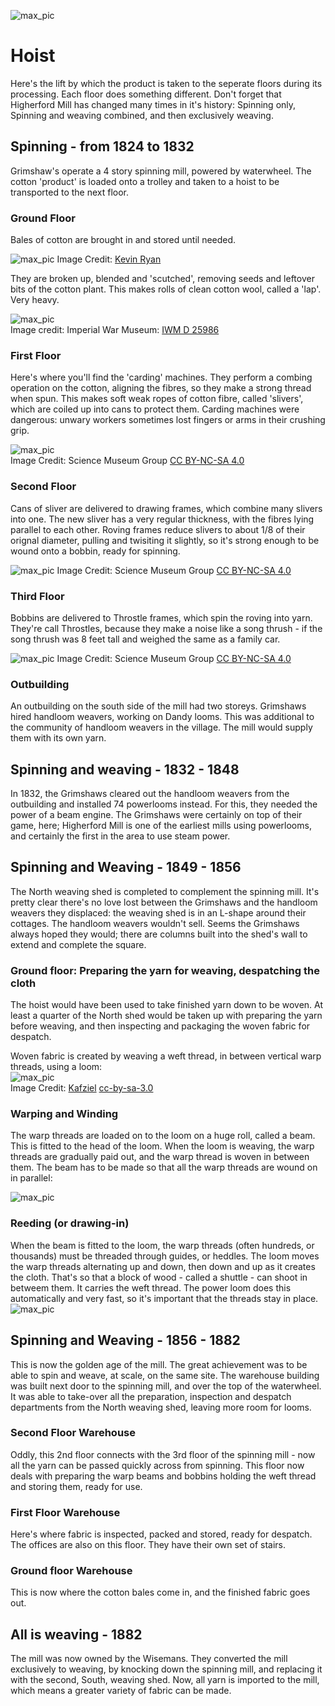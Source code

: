 ![max_pic](./things.png)
# Hoist
Here's the lift by which the product is taken to the seperate floors during its processing. Each floor does something different. 
Don't forget that Higherford Mill has changed many times in it's history: Spinning only, Spinning and weaving combined, and then exclusively weaving.

## Spinning - from 1824 to 1832
Grimshaw's operate a 4 story spinning mill, powered by waterwheel.
The cotton 'product' is loaded onto a trolley and taken to a hoist to be transported to the next floor.

### Ground Floor
Bales of cotton are brought in and stored until needed.  

![max_pic](./cotton_bale.jpg)
Image Credit: [Kevin Ryan](https://pixabay.com/users/kevincodeforclt-2794506/?utm_source=link-attribution&utm_medium=referral&utm_campaign=image&utm_content=2128197)


They are broken up, blended and 'scutched', removing seeds and leftover bits of the cotton plant.
This makes rolls of clean cotton wool, called a 'lap'. Very heavy.

![max_pic](./cotton_lap.jpg)  
Image credit: Imperial War Museum: [IWM D 25986](https://www.iwm.org.uk/corporate/policies/non-commercial-licence)


### First Floor

Here's where you'll find the 'carding' machines. They perform a combing operation on the cotton, aligning the fibres, so they make a strong thread when spun.
This makes soft weak ropes of cotton fibre, called 'slivers', which are coiled up into cans to protect them.
Carding machines were dangerous: unwary workers sometimes lost fingers or arms in their crushing grip.

![max_pic](./carding_2.jpg)  
Image Credit: Science Museum Group [CC BY-NC-SA 4.0](https://creativecommons.org/licenses/by-nc-sa/4.0/)


### Second Floor

Cans of sliver are delivered to drawing frames, which combine many slivers into one.  The new sliver has a very regular thickness, with the fibres lying parallel to each other. 
Roving frames reduce slivers to about 1/8 of their orignal diameter, pulling and twisiting it slightly, so it's strong enough to be wound onto a bobbin, ready for spinning. 

![max_pic](./drawingframe_2.jpg)
Image Credit: Science Museum Group [CC BY-NC-SA 4.0](https://creativecommons.org/licenses/by-nc-sa/4.0/)


### Third Floor
Bobbins are delivered to Throstle frames, which spin the roving into yarn. 
They're call Throstles, because they make a noise like a song thrush - if the song thrush was 8 feet tall and weighed the same as a family car.

![max_pic](./spinning.jpg)
Image Credit: Science Museum Group [CC BY-NC-SA 4.0](https://creativecommons.org/licenses/by-nc-sa/4.0/)

### Outbuilding
An outbuilding on the south side of the mill had two storeys. Grimshaws hired handloom weavers, working on Dandy looms. This was additional to the community of handloom weavers in the village. The mill would supply them with its own yarn.


## Spinning and weaving - 1832 - 1848
In 1832, the Grimshaws cleared out the handloom weavers from the outbuilding and installed 74 powerlooms instead. For this, they needed the power of a beam engine. The Grimshaws were certainly on top of their game, here; Higherford Mill is one of the earliest mills using powerlooms, and certainly the first in the area to use steam power.

## Spinning and Weaving - 1849 - 1856
The North weaving shed is completed to complement the spinning mill. It's pretty clear there's no love lost between the Grimshaws and the handloom weavers they displaced: the weaving shed is in an L-shape around their cottages. The handloom weavers wouldn't sell. Seems the Grimshaws always hoped they would; there are columns built into the shed's wall to extend and complete the square.


### Ground floor: Preparing the yarn for weaving, despatching the cloth
The hoist would have been used to take finished yarn down to be woven. At least a quarter of the North shed would be taken up with preparing the yarn before weaving, and then inspecting and packaging the woven fabric for despatch. 


Woven fabric is created by weaving a weft thread, in between vertical warp threads, using a loom:  
![max_pic](./warp_and_weft.jpg)  
Image Credit: [Kafziel](https://commons.wikimedia.org/wiki/User:Kafziel) [cc-by-sa-3.0](https://creativecommons.org/licenses/by-sa/3.0/deed.en)


### Warping and Winding
The warp threads are loaded on to the loom on a huge roll, called a beam. This is fitted to the head of the loom. When the loom is weaving, the warp threads are gradually paid out, and the warp thread is woven in between them.
The beam has to be made so that all the warp threads are wound on in parallel:  

![max_pic](./warping_and_winding.jpg)

### Reeding (or drawing-in)
When the beam is fitted to the loom, the warp threads (often hundreds, or thousands) must be threaded through guides, or heddles. The loom moves the warp threads alternating up and down, then down and up as it creates the cloth. That's so that a block of wood - called a shuttle - can shoot in betweem them. It carries the weft thread. The power loom does this automatically and very fast, so it's important that the threads stay in place.
![max_pic](./reeding_or_drawing_in.jpg)


## Spinning and Weaving - 1856 - 1882
This is now the golden age of the mill. The great achievement was to be able to spin and weave, at scale, on the same site. 
The warehouse building was built next door to the spinning mill, and over the top of the waterwheel.
It was able to take-over all the preparation, inspection and despatch departments from the North weaving shed, leaving more room for looms.

### Second Floor Warehouse
Oddly, this 2nd floor connects with the 3rd floor of the spinning mill - now all the yarn can be passed quickly across from spinning.
This floor now deals with preparing the warp beams and bobbins holding the weft thread and storing them, ready for use.

### First Floor Warehouse
Here's where fabric is inspected, packed and stored, ready for despatch. 
The offices are also on this floor. They have their own set of stairs.

### Ground floor Warehouse
This is now where the cotton bales come in, and the finished fabric goes out.

## All is weaving - 1882
The mill was now owned by the Wisemans. They converted the mill exclusively to weaving, by knocking down the spinning mill, and replacing it with the second, South, weaving shed.
Now, all yarn is imported to the mill, which means a greater variety of fabric can be made. 

 



